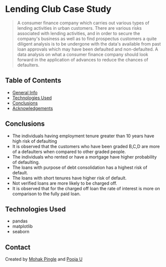 # Lending Club Case Study
> A consumer finance company which carries out various types of lending activities in urban customers. There are various risks associated with lending activities, and in order to secure the company's business as well as to find prospectus customers a quite diligent analysis is to be undergone with the data's available from past loan approvals which may have been defaulted and non-defaulted. A data analysis on what a consumer finance company should look forward in the application of advances to reduce the chances of defaulters.


## Table of Contents
* [General Info](#general-information)
* [Technologies Used](#technologies-used)
* [Conclusions](#conclusions)
* [Acknowledgements](#acknowledgements)

<!-- You don't have to answer all the questions - just the ones relevant to your project. -->

## Conclusions
- The individuals having employment tenure greater than 10 years have high risk of defaulting
- It is observed that the customers who have been graded B,C,D are more of a defaulters when compared to other graded people.
- The individuals who rented or have a mortgage have higher probability of defaulting.
- The loans with purpose of debt consolidation has a highest risk of default.
- The loans with short tenures have higher risk of default.
- Not verified loans are more likely to be charged off.
- It is observed that for the charged off loan the rate of interest is more on comparison to the fully paid loan. 


<!-- You don't have to answer all the questions - just the ones relevant to your project. -->


## Technologies Used
- pandas
- matplotlib
- seaborn

<!-- As the libraries versions keep on changing, it is recommended to mention the version of library used in this project -->

## Contact
Created by [Mohak Pingle](https://github.com/mohakp) and [Pooja U](https://github.com/Pooja-Ullattil) 


<!-- Optional -->
<!-- ## License -->
<!-- This project is open source and available under the [... License](). -->

<!-- You don't have to include all sections - just the one's relevant to your project -->
